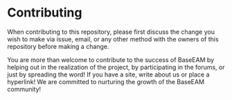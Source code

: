 # Contributing

When contributing to this repository, please first discuss the change you wish to make via issue, email, or any other method with the owners of this repository before making a change.

You are more than welcome to contribute to the success of BaseEAM by helping out in the realization of the project, by participating in the forums, or just by spreading the word! If you have a site, write about us or place a hyperlink! We are committed to nurturing the growth of the BaseEAM community!
